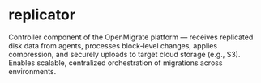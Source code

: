# replicator
Controller component of the OpenMigrate platform — receives replicated disk data from agents, processes block-level changes, applies compression, and securely uploads to target cloud storage (e.g., S3). Enables scalable, centralized orchestration of migrations across environments.
